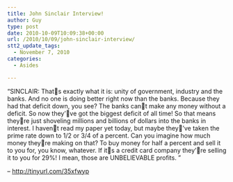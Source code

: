 ```yaml
---
title: John Sinclair Interview!
author: Guy
type: post
date: 2010-10-09T10:09:38+00:00
url: /2010/10/09/john-sinclair-interview/
stt2_update_tags:
  - November 7, 2010
categories:
  - Asides

---
```

&#8220;SINCLAIR: Thats exactly what it is: unity of government, industry and the banks. And no one is doing better right now than the banks. Because they had that deficit down, you see? The banks cant make any money without a deficit. So now they&#8217;ve got the biggest deficit of all time! So that means theyre just shoveling millions and billions of dollars into the banks in interest. I havent read my paper yet today, but maybe they&#8217;ve taken the prime rate down to 1/2 or 3/4 of a percent. Can you imagine how much money theyre making on that? To buy money for half a percent and sell it to you for, you know, whatever. If its a credit card company they&#8217;re selling it to you for 29%! I mean, those are UNBELIEVABLE profits. &#8221;

&#8211; <a title="Sinclair" href="http://tinyurl.com/35xfwyp" target="_blank">http://tinyurl.com/35xfwyp</a>